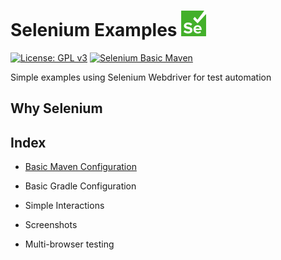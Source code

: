 # Selenium Examples ![Selenium icon](icon.png)

[![License: GPL v3](https://img.shields.io/badge/License-GPLv3-blue.svg)](https://www.gnu.org/licenses/gpl-3.0)
[![Selenium Basic Maven](https://semaphoreci.com/api/v1/edumco/selenium-examples/branches/master/shields_badge.svg)](https://semaphoreci.com/edumco/selenium-examples)

Simple examples using Selenium Webdriver for test automation

## Why Selenium

## Index

- [Basic Maven Configuration](selenium-basic-maven/README.md)

- Basic Gradle Configuration

- Simple Interactions

- Screenshots

- Multi-browser testing
